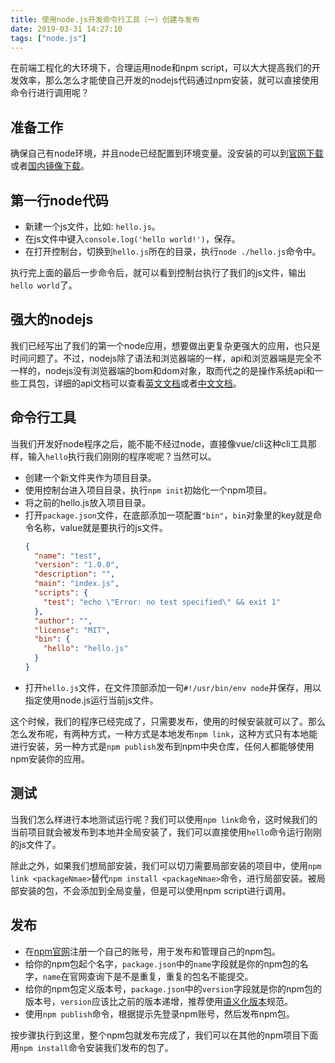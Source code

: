 ```yaml
---
title: 使用node.js开发命令行工具（一）创建与发布
date: 2019-03-31 14:27:10
tags: ["node.js"]
---
```

在前端工程化的大环境下，合理运用node和npm script，可以大大提高我们的开发效率，那么怎么才能使自己开发的nodejs代码通过npm安装，就可以直接使用命令行进行调用呢？
<!--more-->

## 准备工作
确保自己有node环境，并且node已经配置到环境变量。没安装的可以到[官网下载](https://nodejs.org)或者[国内镜像下载](http://nodejs.cn/)。

## 第一行node代码
* 新建一个js文件，比如: `hello.js`。
* 在js文件中键入`console.log('hello world!')`，保存。
* 在打开控制台，切换到`hello.js`所在的目录，执行`node ./hello.js`命令中。

执行完上面的最后一步命令后，就可以看到控制台执行了我们的js文件，输出`hello world`了。

## 强大的nodejs
我们已经写出了我们的第一个node应用，想要做出更复杂更强大的应用，也只是时间问题了。不过，nodejs除了语法和浏览器端的一样，api和浏览器端是完全不一样的，nodejs没有浏览器端的bom和dom对象，取而代之的是操作系统api和一些工具包，详细的api文档可以查看[英文文档](https://nodejs.org/en/docs/)或者[中文文档](http://nodejs.cn/api/)。

## 命令行工具
当我们开发好node程序之后，能不能不经过node，直接像vue/cli这种cli工具那样，输入`hello`执行我们刚刚的程序呢呢？当然可以。
* 创建一个新文件夹作为项目目录。
* 使用控制台进入项目目录，执行`npm init`初始化一个npm项目。
* 将之前的hello.js放入项目目录。
* 打开`package.json`文件，在底部添加一项配置`"bin"`，`bin`对象里的key就是命令名称，value就是要执行的js文件。
    ```json
    {
      "name": "test",
      "version": "1.0.0",
      "description": "",
      "main": "index.js",
      "scripts": {
        "test": "echo \"Error: no test specified\" && exit 1"
      },
      "author": "",
      "license": "MIT",
      "bin": {
        "hello": "hello.js"
      }
    }
    ```
* 打开`hello.js`文件，在文件顶部添加一句`#!/usr/bin/env node`并保存，用以指定使用node.js运行当前js文件。

这个时候，我们的程序已经完成了，只需要发布，使用的时候安装就可以了。那么怎么发布呢，有两种方式，一种方式是本地发布`npm link`，这种方式只有本地能进行安装，另一种方式是`npm publish`发布到npm中央仓库，任何人都能够使用npm安装你的应用。

## 测试
当我们怎么样进行本地测试运行呢？我们可以使用`npm link`命令，这时候我们的当前项目就会被发布到本地并全局安装了，我们可以直接使用`hello`命令运行刚刚的js文件了。

除此之外，如果我们想局部安装，我们可以切刀需要局部安装的项目中，使用`npm link <packageNmae>`替代`npm install <packageNmae>`命令，进行局部安装。被局部安装的包，不会添加到全局变量，但是可以使用npm script进行调用。

## 发布
* 在[npm官网](https://www.npmjs.com/)注册一个自己的账号，用于发布和管理自己的npm包。
* 给你的npm包起个名字，`package.json`中的`name`字段就是你的npm包的名字，`name`在官网查询下是不是重复，重复的包名不能提交。
* 给你的npm包定义版本号，`package.json`中的`version`字段就是你的npm包的版本号，`version`应该比之前的版本递增，推荐使用[语义化版本](https://semver.org/lang/zh-CN/)规范。
* 使用`npm publish`命令，根据提示先登录npm账号，然后发布npm包。

按步骤执行到这里，整个npm包就发布完成了，我们可以在其他的npm项目下面用`npm install`命令安装我们发布的包了。
